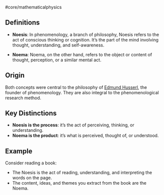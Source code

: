 #core/mathematicalphysics

## Definitions

- **Noesis**:
	In phenomenology, a branch of philosophy, Noesis refers to the act of conscious thinking or cognition. It’s the part of the mind involving thought, understanding, and self-awareness.

- **Noema**:
	Noema, on the other hand, refers to the object or content of thought, perception, or a similar mental act.

## Origin

Both concepts were central to the philosophy of [Edmund Husserl](https://en.wikipedia.org/wiki/Edmund_Husserl), the founder of phenomenology. They are also integral to the phenomenological research method.

## Key Distinctions

- **Noesis is the process**: it’s the act of perceiving, thinking, or understanding.
- **Noema is the product**: it’s what is perceived, thought of, or understood.

## Example

Consider reading a book:

- The Noesis is the act of reading, understanding, and interpreting the words on the page.
- The content, ideas, and themes you extract from the book are the Noema.

